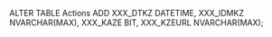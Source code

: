ALTER TABLE Actions
ADD XXX_DTKZ DATETIME,
    XXX_IDMKZ NVARCHAR(MAX),
    XXX_KAZE BIT,
    XXX_KZEURL NVARCHAR(MAX);
   

